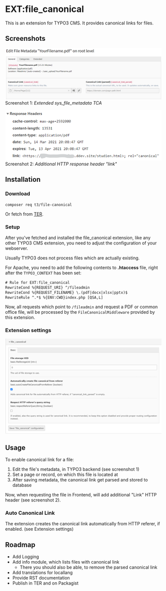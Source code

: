 # EXT:file_canonical

This is an extension for TYPO3 CMS. It provides canonical links for files.

## Screenshots

![Extended sys_file_metadata TCA](Documentation/Images/ExtendedFileMetadata.png)
Screenshot 1: *Extended sys_file_metadata TCA*


![Additional HTTP response header "link"](Documentation/Images/AdditionalHttpResponseHeaderLink.png)
Screenshot 2: *Additional HTTP response header "link"*


## Installation

### Download

```
composer req t3/file-canonical
```

Or fetch from [TER](https://extensions.typo3.org/extension/file_canonical).


### Setup

After you've fetched and installed the file_canonical extension, like any other TYPO3 CMS extension,
you need to adjust the configuration of your webserver.

Usually TYPO3 does not process files which are actually existing.

For Apache, you need to add the following contents to **.htaccess** file, right after the ``TYPO3_CONTEXT``
has been set:

```apacheconf
# Rule for EXT:file_canonical
RewriteCond %{REQUEST_URI} ^/fileadmin
RewriteCond %{REQUEST_FILENAME} \.(pdf|docx|xlsx|pptx)$
RewriteRule ^.*$ %{ENV:CWD}index.php [QSA,L]
```

Now, all requests which point to ``/fileadmin`` and request a PDF or common office file, will be processed
by the ``FileCanonicalMiddleware`` provided by this extension.


### Extension settings

![Extension settings of EXT:file_canonical](Documentation/Images/ExtensionConfiguration.png)


## Usage

To enable canonical link for a file:

1. Edit the file's metadata, in TYPO3 backend (see screenshot 1)
2. Set a page or record, on which this file is located at
3. After saving metadata, the canonical link get parsed and stored to database

Now, when requesting the file in Frontend, will add additional "Link" HTTP header (see screenshot 2).


### Auto Canonical Link

The extension creates the canonical link automatically from HTTP referer, if enabled. (see Extension settings)


## Roadmap

- Add Logging
- Add info module, which lists files with canonical link
  - There you should also be able, to remove the parsed canonical link
- Add translations for locallang
- Provide RST documentation
- Publish in TER and on Packagist
